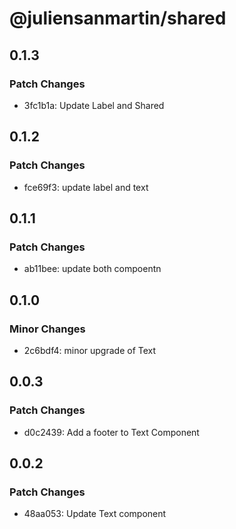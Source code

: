 # @juliensanmartin/shared

## 0.1.3

### Patch Changes

- 3fc1b1a: Update Label and Shared

## 0.1.2

### Patch Changes

- fce69f3: update label and text

## 0.1.1

### Patch Changes

- ab11bee: update both compoentn

## 0.1.0

### Minor Changes

- 2c6bdf4: minor upgrade of Text

## 0.0.3

### Patch Changes

- d0c2439: Add a footer to Text Component

## 0.0.2

### Patch Changes

- 48aa053: Update Text component
